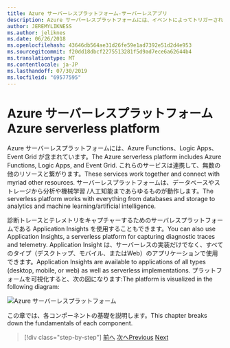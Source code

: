 ```yaml
---
title: Azure サーバーレスプラットフォーム-サーバーレスアプリ
description: Azure サーバーレスプラットフォームには、イベントによってトリガーされるインスタントスケールコード、クラウドベースの pub/sub、ワークフローオーケストレーションなどの機能が用意されています。
author: JEREMYLIKNESS
ms.author: jeliknes
ms.date: 06/26/2018
ms.openlocfilehash: 43646db564ae31d26fe59e1ad7392e51d2d4e953
ms.sourcegitcommit: f20dd18dbcf2275513281f5d9ad7ece6a62644b4
ms.translationtype: MT
ms.contentlocale: ja-JP
ms.lasthandoff: 07/30/2019
ms.locfileid: "69577595"
---
```

# <a name="azure-serverless-platform"></a><span data-ttu-id="a04ad-103">Azure サーバーレスプラットフォーム</span><span class="sxs-lookup"><span data-stu-id="a04ad-103">Azure serverless platform</span></span>

<span data-ttu-id="a04ad-104">Azure サーバーレスプラットフォームには、Azure Functions、Logic Apps、Event Grid が含まれています。</span><span class="sxs-lookup"><span data-stu-id="a04ad-104">The Azure serverless platform includes Azure Functions, Logic Apps, and Event Grid.</span></span> <span data-ttu-id="a04ad-105">これらのサービスは連携して、無数の他のリソースと繋がります。</span><span class="sxs-lookup"><span data-stu-id="a04ad-105">These services work together and connect with myriad other resources.</span></span> <span data-ttu-id="a04ad-106">サーバーレスプラットフォームは、データベースやストレージから分析や機械学習 /人工知能まであらゆるものが動作します。</span><span class="sxs-lookup"><span data-stu-id="a04ad-106">The serverless platform works with everything from databases and storage to analytics and machine learning/artificial intelligence.</span></span>

<span data-ttu-id="a04ad-107">診断トレースとテレメトリをキャプチャーするためのサーバレスプラットフォームである Application Insights を使用することもできます。</span><span class="sxs-lookup"><span data-stu-id="a04ad-107">You can also use Application Insights, a serverless platform for capturing diagnostic traces and telemetry.</span></span> <span data-ttu-id="a04ad-108">Application Insight は、サーバーレスの実装だけでなく、すべてのタイプ（デスクトップ、モバイル、またはWeb）のアプリケーションで使用できます。</span><span class="sxs-lookup"><span data-stu-id="a04ad-108">Application Insights are available to applications of all types (desktop, mobile, or web) as well as serverless implementations.</span></span> <span data-ttu-id="a04ad-109">プラットフォームを可視化すると、次の図になります:</span><span class="sxs-lookup"><span data-stu-id="a04ad-109">The platform is visualized in the following diagram:</span></span>

![Azure サーバーレスプラットフォーム](./media/azure-serverless-platform.png)

<span data-ttu-id="a04ad-111">この章では、各コンポーネントの基礎を説明します。</span><span class="sxs-lookup"><span data-stu-id="a04ad-111">This chapter breaks down the fundamentals of each component.</span></span>

>[!div class="step-by-step"]
><span data-ttu-id="a04ad-112">[前へ](serverless-design-examples.md)
>[次へ](azure-functions.md)</span><span class="sxs-lookup"><span data-stu-id="a04ad-112">[Previous](serverless-design-examples.md)
[Next](azure-functions.md)</span></span>
